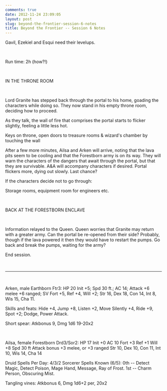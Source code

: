 ```yaml
---
comments: true
date: 2012-11-24 23:09:05
layout: post
slug: beyond-the-frontier-session-6-notes
title: Beyond the Frontier -- Session 6 Notes
---
```


Gavil, Ezekiel and Esqui need their levelups.

&nbsp;

Run time: 2h (how?!)

&nbsp;

IN THE THRONE ROOM

&nbsp;

Lord Granite has stepped back through the portal to his home, goading the characters while doing so. They now stand in his empty throne room, deciding how to proceed.

As they talk, the wall of fire that comprises the portal starts to flicker slightly, feeling a little less hot.

Keys on throne, open doors to treasure rooms &amp; wizard's chamber by touching the wall

After a few more minutes, Ailsa and Arken will arrive, noting that the lava pits seem to be cooling and that the Forestborn army is on its way. They will warn the characters of the dangers that await through the portal, but that they are survivable. A&amp;A will accompany characters if desired. Portal flickers more, dying out slowly. Last chance?

If the characters decide not to go through:

Storage rooms, equipment room for engineers etc.

&nbsp;

BACK AT THE FORESTBORN ENCLAVE

&nbsp;

Information relayed to the Queen. Queen worries that Granite may return with a greater army. Can the portal be re-opened from their side? Probably, though if the lava powered it then they would have to restart the pumps. Go back and break the pumps, waiting for the army?

End session.

&nbsp;

<hr />

&nbsp;

Arken, male Earthborn Ftr3:
HP 20
Init +5; Spd 30 ft.; AC 14; Attack +6 melee +6 ranged;
SV Fort +5, Ref +4, Will +2;
Str 16, Dex 18, Con 14, Int 8, Wis 15, Cha 11.

Skills and feats: Hide +4, Jump +8, Listen +2, Move
Silently +4, Ride +9, Spot +2; Dodge, Power Attack.

Short spear: Atkbonus 9, Dmg 1d6 19-20x2

&nbsp;

Ailsa, female Forestborn Drd3/Sor2:
HP 17
Init +0 AC 10 Fort +3 Ref +1 Will +8 Spd 30 ft
Attack bonus +3 melee, or +3 ranged
Str 10, Dex 10, Con 11, Int 10, Wis 14, Cha 14

Druid Spells Per Day: 4/3/2
Sorcerer Spells Known (6/5): 0th -- Detect Magic, Detect
Poison, Mage Hand, Message, Ray of Frost. 1st -- Charm
Person, Obscuring Mist.

Tangling vines: Atkbonus 6, Dmg 1d6+2 per, 20x2
